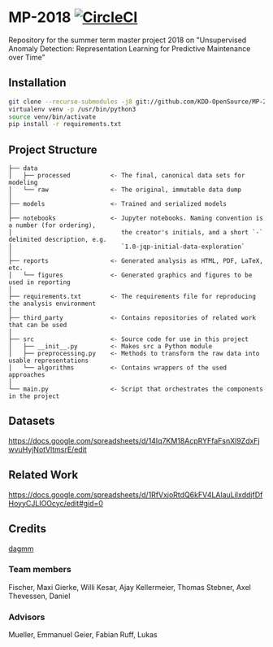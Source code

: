 # MP-2018 [![CircleCI](https://circleci.com/gh/KDD-OpenSource/MP-2018/tree/master.svg?style=svg&circle-token=2f20af2255f5f2d1ca22193c1b896d1c97b270d3)](https://circleci.com/gh/KDD-OpenSource/MP-2018/tree/master)

Repository for the summer term master project 2018 on "Unsupervised Anomaly Detection: Representation Learning for Predictive Maintenance over Time"

## Installation

```bash
git clone --recurse-submodules -j8 git://github.com/KDD-OpenSource/MP-2018.git  
virtualenv venv -p /usr/bin/python3  
source venv/bin/activate  
pip install -r requirements.txt
```

## Project Structure

```
├── data
│   ├── processed           <- The final, canonical data sets for modeling
│   └── raw                 <- The original, immutable data dump
│
├── models                  <- Trained and serialized models
│
├── notebooks               <- Jupyter notebooks. Naming convention is a number (for ordering),
│                              the creator's initials, and a short `-` delimited description, e.g.
│                              `1.0-jqp-initial-data-exploration`
│
├── reports                 <- Generated analysis as HTML, PDF, LaTeX, etc.
│   └── figures             <- Generated graphics and figures to be used in reporting
│
├── requirements.txt        <- The requirements file for reproducing the analysis environment
│
├── third_party             <- Contains repositories of related work that can be used
│
├── src                     <- Source code for use in this project
│   ├── __init__.py         <- Makes src a Python module
│   ├── preprocessing.py    <- Methods to transform the raw data into usable representations
│   └── algorithms          <- Contains wrappers of the used approaches
│
└── main.py                 <- Script that orchestrates the components in the project
```

## Datasets

https://docs.google.com/spreadsheets/d/14Iq7KM18AcpRYFfaFsnXl9ZdxFjwvuHyjNotVltmsrE/edit

## Related Work

https://docs.google.com/spreadsheets/d/1RfVxjoRtdQ6kFV4LAlauLiIxddjfDfHoyyCJLIOOcyc/edit#gid=0

## Credits

[dagmm](https://github.com/danieltan07/dagmm)

### Team members

Fischer, Maxi
Gierke, Willi
Kesar, Ajay
Kellermeier, Thomas
Stebner, Axel
Thevessen, Daniel

### Advisors

Mueller, Emmanuel
Geier, Fabian
Ruff, Lukas
